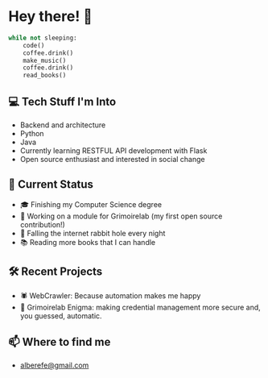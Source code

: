 # Hey there! 👋

```python
while not sleeping:
    code()
    coffee.drink() 
    make_music()
    coffee.drink()
    read_books()
```

## 💻 Tech Stuff I'm Into
- Backend and architecture
- Python 
- Java
- Currently learning RESTFUL API development with Flask
- Open source enthusiast and interested in social change

## 🎯 Current Status
- 🎓 Finishing my Computer Science degree
- 🔭 Working on a module for Grimoirelab (my first open source contribution!)
- 🌱 Falling the internet rabbit hole every night
- 📚 Reading more books that I can handle

## 🛠️ Recent Projects
- 🕷️ WebCrawler: Because automation makes me happy
- 🔐 Grimoirelab Enigma: making credential management more secure and, you guessed, automatic.

## 📫 Where to find me
- alberefe@gmail.com
